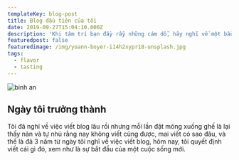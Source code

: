 ```yaml
---
templateKey: blog-post
title: Blog đầu tiên của tôi
date: 2019-09-27T15:04:10.000Z
description: 'Khi tâm trí bạn đầy rẫy những cám dỗ, hãy nghĩ về một bầu trời xanh'
featuredpost: false
featuredimage: /img/yoann-boyer-i14h2xypr18-unsplash.jpg
tags:
  - flavor
  - tasting
---
```

![binh an](/img/anisur-rahman-k2b7uded6uq-unsplash.jpg)



## Ngày tôi trưởng thành



Tôi đã nghĩ về việc viết blog lâu rồi nhưng mỗi lần đặt mông xuống ghế là lại thấy nản và tự nhủ rằng nay không viết cũng được, mai viết có sao đâu, và thế là đã 3 năm từ ngày tôi nghĩ về việc viết blog, hôm nay, tôi quyết định viết cái gì đó, xem như là sự bắt đầu của một cuộc sống mới.
